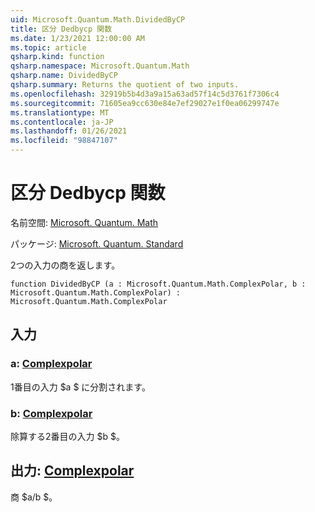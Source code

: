 ```yaml
---
uid: Microsoft.Quantum.Math.DividedByCP
title: 区分 Dedbycp 関数
ms.date: 1/23/2021 12:00:00 AM
ms.topic: article
qsharp.kind: function
qsharp.namespace: Microsoft.Quantum.Math
qsharp.name: DividedByCP
qsharp.summary: Returns the quotient of two inputs.
ms.openlocfilehash: 32919b5b4d3a9a15a63ad57f14c5d3761f7306c4
ms.sourcegitcommit: 71605ea9cc630e84e7ef29027e1f0ea06299747e
ms.translationtype: MT
ms.contentlocale: ja-JP
ms.lasthandoff: 01/26/2021
ms.locfileid: "98847107"
---
```

# <a name="dividedbycp-function"></a>区分 Dedbycp 関数

名前空間: [Microsoft. Quantum. Math](xref:Microsoft.Quantum.Math)

パッケージ: [Microsoft. Quantum. Standard](https://nuget.org/packages/Microsoft.Quantum.Standard)


2つの入力の商を返します。

```qsharp
function DividedByCP (a : Microsoft.Quantum.Math.ComplexPolar, b : Microsoft.Quantum.Math.ComplexPolar) : Microsoft.Quantum.Math.ComplexPolar
```


## <a name="input"></a>入力

### <a name="a--complexpolar"></a>a: [Complexpolar](xref:Microsoft.Quantum.Math.ComplexPolar)

1番目の入力 $a $ に分割されます。


### <a name="b--complexpolar"></a>b: [Complexpolar](xref:Microsoft.Quantum.Math.ComplexPolar)

除算する2番目の入力 $b $。



## <a name="output--complexpolar"></a>出力: [Complexpolar](xref:Microsoft.Quantum.Math.ComplexPolar)

商 $a/b $。